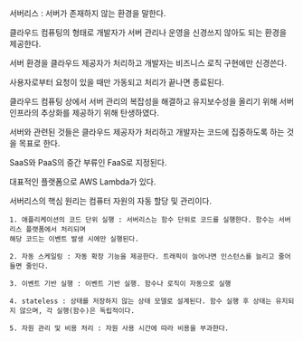서버리스 : 서버가 존재하지 않는 환경을 말한다.

클라우드 컴퓨팅의 형태로 개발자가 서버 관리나 운영을 신경쓰지 않아도 되는 환경을 제공한다.

서버 환경을 클라우드 제공자가 처리하고 개발자는 비즈니스 로직 구현에만 신경쓴다.

사용자로부터 요청이 있을 때만 가동되고 처리가 끝나면 종료된다.

클라우드 컴퓨팅 상에서 서버 관리의 복잡성을 해결하고 유지보수성을 올리기 위해 서버 인프라의 추상화를 제공하기 위해 탄생하였다.

서버와 관련된 것들은 클라우드 제공자가 처리하고 개발자는 코드에 집중하도록 하는 것을 목표로 한다.

SaaS와 PaaS의 중간 부류인 FaaS로 지정된다.

대표적인 플랫폼으로 AWS Lambda가 있다.

서버리스의 핵심 원리는 컴퓨터 자원의 자동 할당 및 관리이다.

    1. 애플리케이션의 코드 단위 실행 : 서버리스는 함수 단위로 코드를 실행한다. 함수는 서버리스 플랫폼에서 처리되며
    해당 코드는 이벤트 발생 시에만 실행된다.

    2. 자동 스케일링 : 자동 확장 기능을 제공한다. 트래픽이 늘어나면 인스턴스를 늘리고 줄어들면 줄인다.

    3. 이벤트 기반 실행 : 이벤트 기반 실행. 함수나 로직이 자동으로 실행

    4. stateless : 상태를 저장하지 않는 상태 모델로 설계된다. 함수 실행 후 상태는 유지되지 않으며, 각 실행(함수)은 독립적이다.

    5. 자원 관리 및 비용 처리 : 자원 사용 시간에 따라 비용을 부과한다.
    